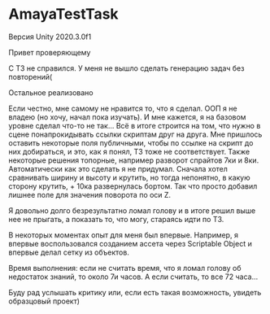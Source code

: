 # AmayaTestTask
Версия Unity 2020.3.0f1

Привет проверяющему

С ТЗ не справился. У меня не вышло сделать генерацию задач без повторений( 

Остальное реализовано

Если честно, мне самому не нравится то, что я сделал. ООП я не владею (но хочу, начал пока изучать). И мне кажется, я на базовом уровне сделал что-то не так... Всё в итоге строится на том, что нужно в сцене понапрокидывать ссылки скриптам друг на друга. Мне пришлось оставить некоторые поля публичными, чтобы по ссылке на скрипт до них добираться, и это, как я понял, ТЗ тоже не соответствует. Также некоторые решения топорные, например разворот спрайтов 7ки и 8ки. Автоматически как это сделать я не придумал. Сначала хотел сравнивать ширину и высоту и крутить, но тогда непонятно, в какую сторону крутить, + 10ка развернулась бортом. Так что просто добавил лишнее поле для значения поворота по оси Z. 

Я довольно долго безрезультатно ломал голову и в итоге решил выше нее не прыгать, а показать то, что могу, стараясь идти по ТЗ.

В некоторых моментах опыт для меня был впервые. Например, я впервые воспользовался созданием ассета через Scriptable Object и впервые делал сетку из объектов.

Время выполнения: если не считать время, что я ломал голову об недостаток знаний, то около 7и часов. А если считать, то все 72 часа...

Буду рад услышать критику или, если есть такая возможность, увидеть образцовый проект)
